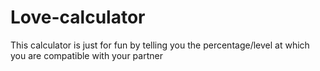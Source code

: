 # Love-calculator
This calculator is just for fun by telling you the percentage/level at which you are compatible with your partner

